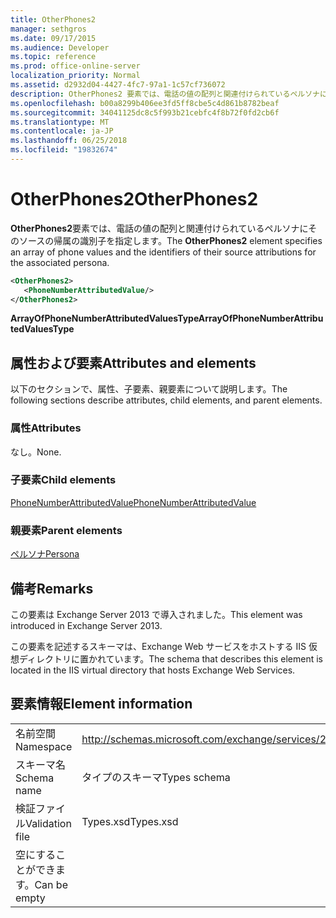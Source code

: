 ```yaml
---
title: OtherPhones2
manager: sethgros
ms.date: 09/17/2015
ms.audience: Developer
ms.topic: reference
ms.prod: office-online-server
localization_priority: Normal
ms.assetid: d2932d04-4427-4fc7-97a1-1c57cf736072
description: OtherPhones2 要素では、電話の値の配列と関連付けられているペルソナにそのソースの帰属の識別子を指定します。
ms.openlocfilehash: b00a8299b406ee3fd5ff8cbe5c4d861b8782beaf
ms.sourcegitcommit: 34041125dc8c5f993b21cebfc4f8b72f0fd2cb6f
ms.translationtype: MT
ms.contentlocale: ja-JP
ms.lasthandoff: 06/25/2018
ms.locfileid: "19832674"
---
```

# <a name="otherphones2"></a><span data-ttu-id="9c919-103">OtherPhones2</span><span class="sxs-lookup"><span data-stu-id="9c919-103">OtherPhones2</span></span>

<span data-ttu-id="9c919-104">**OtherPhones2**要素では、電話の値の配列と関連付けられているペルソナにそのソースの帰属の識別子を指定します。</span><span class="sxs-lookup"><span data-stu-id="9c919-104">The **OtherPhones2** element specifies an array of phone values and the identifiers of their source attributions for the associated persona.</span></span> 
  
```XML
<OtherPhones2>
   <PhoneNumberAttributedValue/>
</OtherPhones2>

```

 <span data-ttu-id="9c919-105">**ArrayOfPhoneNumberAttributedValuesType**</span><span class="sxs-lookup"><span data-stu-id="9c919-105">**ArrayOfPhoneNumberAttributedValuesType**</span></span>
## <a name="attributes-and-elements"></a><span data-ttu-id="9c919-106">属性および要素</span><span class="sxs-lookup"><span data-stu-id="9c919-106">Attributes and elements</span></span>

<span data-ttu-id="9c919-107">以下のセクションで、属性、子要素、親要素について説明します。</span><span class="sxs-lookup"><span data-stu-id="9c919-107">The following sections describe attributes, child elements, and parent elements.</span></span>
  
### <a name="attributes"></a><span data-ttu-id="9c919-108">属性</span><span class="sxs-lookup"><span data-stu-id="9c919-108">Attributes</span></span>

<span data-ttu-id="9c919-109">なし。</span><span class="sxs-lookup"><span data-stu-id="9c919-109">None.</span></span>
  
### <a name="child-elements"></a><span data-ttu-id="9c919-110">子要素</span><span class="sxs-lookup"><span data-stu-id="9c919-110">Child elements</span></span>

[<span data-ttu-id="9c919-111">PhoneNumberAttributedValue</span><span class="sxs-lookup"><span data-stu-id="9c919-111">PhoneNumberAttributedValue</span></span>](phonenumberattributedvalue.md)
  
### <a name="parent-elements"></a><span data-ttu-id="9c919-112">親要素</span><span class="sxs-lookup"><span data-stu-id="9c919-112">Parent elements</span></span>

[<span data-ttu-id="9c919-113">ペルソナ</span><span class="sxs-lookup"><span data-stu-id="9c919-113">Persona</span></span>](persona.md)
  
## <a name="remarks"></a><span data-ttu-id="9c919-114">備考</span><span class="sxs-lookup"><span data-stu-id="9c919-114">Remarks</span></span>

<span data-ttu-id="9c919-115">この要素は Exchange Server 2013 で導入されました。</span><span class="sxs-lookup"><span data-stu-id="9c919-115">This element was introduced in Exchange Server 2013.</span></span>
  
<span data-ttu-id="9c919-116">この要素を記述するスキーマは、Exchange Web サービスをホストする IIS 仮想ディレクトリに置かれています。</span><span class="sxs-lookup"><span data-stu-id="9c919-116">The schema that describes this element is located in the IIS virtual directory that hosts Exchange Web Services.</span></span>
  
## <a name="element-information"></a><span data-ttu-id="9c919-117">要素情報</span><span class="sxs-lookup"><span data-stu-id="9c919-117">Element information</span></span>

|||
|:-----|:-----|
|<span data-ttu-id="9c919-118">名前空間</span><span class="sxs-lookup"><span data-stu-id="9c919-118">Namespace</span></span>  <br/> |http://schemas.microsoft.com/exchange/services/2006/types  <br/> |
|<span data-ttu-id="9c919-119">スキーマ名</span><span class="sxs-lookup"><span data-stu-id="9c919-119">Schema name</span></span>  <br/> |<span data-ttu-id="9c919-120">タイプのスキーマ</span><span class="sxs-lookup"><span data-stu-id="9c919-120">Types schema</span></span>  <br/> |
|<span data-ttu-id="9c919-121">検証ファイル</span><span class="sxs-lookup"><span data-stu-id="9c919-121">Validation file</span></span>  <br/> |<span data-ttu-id="9c919-122">Types.xsd</span><span class="sxs-lookup"><span data-stu-id="9c919-122">Types.xsd</span></span>  <br/> |
|<span data-ttu-id="9c919-123">空にすることができます。</span><span class="sxs-lookup"><span data-stu-id="9c919-123">Can be empty</span></span>  <br/> ||
   

